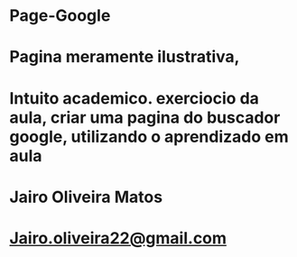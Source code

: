 # Page-Google

# Pagina meramente ilustrativa, 
# Intuito academico. exerciocio da aula, criar uma pagina do buscador google, utilizando o aprendizado em aula
# Jairo Oliveira Matos
# Jairo.oliveira22@gmail.com
